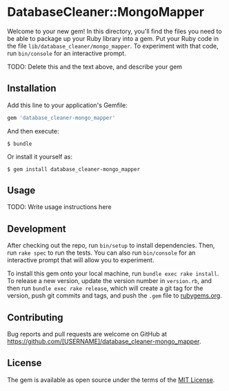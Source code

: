 # DatabaseCleaner::MongoMapper

Welcome to your new gem! In this directory, you'll find the files you need to be able to package up your Ruby library into a gem. Put your Ruby code in the file `lib/database_cleaner/mongo_mapper`. To experiment with that code, run `bin/console` for an interactive prompt.

TODO: Delete this and the text above, and describe your gem

## Installation

Add this line to your application's Gemfile:

```ruby
gem 'database_cleaner-mongo_mapper'
```

And then execute:

    $ bundle

Or install it yourself as:

    $ gem install database_cleaner-mongo_mapper

## Usage

TODO: Write usage instructions here

## Development

After checking out the repo, run `bin/setup` to install dependencies. Then, run `rake spec` to run the tests. You can also run `bin/console` for an interactive prompt that will allow you to experiment.

To install this gem onto your local machine, run `bundle exec rake install`. To release a new version, update the version number in `version.rb`, and then run `bundle exec rake release`, which will create a git tag for the version, push git commits and tags, and push the `.gem` file to [rubygems.org](https://rubygems.org).

## Contributing

Bug reports and pull requests are welcome on GitHub at https://github.com/[USERNAME]/database_cleaner-mongo_mapper.

## License

The gem is available as open source under the terms of the [MIT License](https://opensource.org/licenses/MIT).
